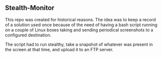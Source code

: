 ## Stealth-Monitor

This repo was created for historical reasons. The idea was to keep a record of a solution used once because of the need of having a bash script running on a couple of Linux boxes taking and sending periodical screenshots to a configured destination.

The script had to run stealthy, take a snapshot of whatever was present in the screen at that time, and upload it to an FTP server.
